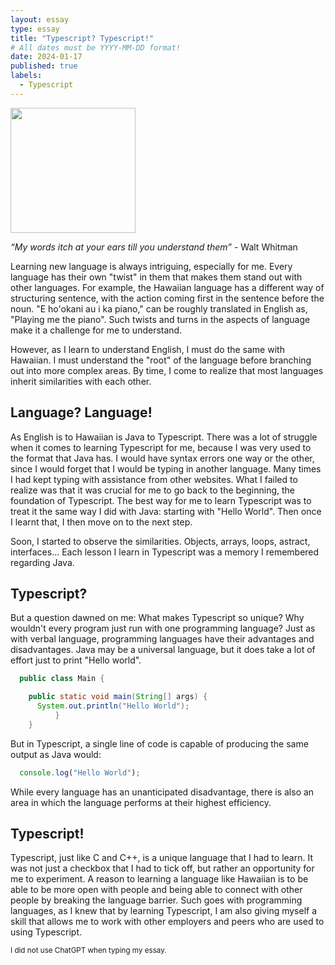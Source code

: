 ```yaml
---
layout: essay
type: essay
title: "Typescript? Typescript!"
# All dates must be YYYY-MM-DD format!
date: 2024-01-17
published: true
labels:
  - Typescript
---
```


<img width="200px" class="rounded float-start pe-4" src="https://encrypted-tbn0.gstatic.com/images?q=tbn:ANd9GcTWOYykNrmuFxdgCNvyG0yGvWrYKlOAYyzNDA&s">

*“My words itch at your ears till you understand them”* - Walt Whitman

Learning new language is always intriguing, especially for me. Every language has their own "twist" in them that makes them stand out with other languages. For example, the Hawaiian language has a different way of structuring sentence, with the action coming first in the sentence before the noun. "E ho'okani au
i ka piano," can be roughly translated in English as, "Playing me the piano". Such twists and turns in the aspects of language make it a challenge for me to understand. 

However, as I learn to understand English, I must do the same with Hawaiian. I must understand the "root" of the language before branching out
into more complex areas. By time, I come to realize that most languages inherit similarities with each other. 

## Language? Language!

As English is to Hawaiian is Java to Typescript. There was a lot of struggle when it comes to learning Typescript for me, because I was very used to the format that Java has. I would have syntax errors one way or the other, since I would forget that I would be typing in another language. Many times I had
kept typing with assistance from other websites. What I failed to realize was that it was crucial for me to go back to the beginning, the foundation of Typescript. The best way for me to learn Typescript was to treat it the same way I did with Java: starting with "Hello World". Then once I learnt that, I
then move on to the next step.

Soon, I started to observe the similarities. Objects, arrays, loops, astract, interfaces... Each lesson I learn in Typescript was a memory I remembered regarding Java. 

## Typescript?

But a question dawned on me: What makes Typescript so unique? Why wouldn't every program just run with one programming language? Just as with verbal language, programming languages have their advantages and disadvantages. Java may be a universal language, but it does take a lot of effort just to print
"Hello world".

```java
  public class Main {

    public static void main(String[] args) {
      System.out.println("Hello World");
          }
    }
```

But in Typescript, a single line of code is capable of producing the same output as Java would:

```ts
  console.log("Hello World");
```

While every language has an unanticipated disadvantage, there is also an area in which the language performs at their highest efficiency.

## Typescript!

Typescript, just like C and C++, is a unique language that I had to learn. It was not just a checkbox that I had to tick off, but rather an opportunity for me to experiment. A reason to learning a language like Hawaiian is to be able to be more open with people and being able to connect with other people
by breaking the language barrier. Such goes with programming languages, as I knew that by learning Typescript, I am also giving myself a skill that allows me to work with other employers and peers who are used to using Typescript. 

<small> I did not use ChatGPT when typing my essay. </small>
